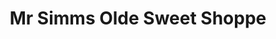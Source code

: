 ---
title: "Mr Simms Olde Sweet Shoppe"
url: /birmingham/mr-simms-olde-sweet-shoppe/
shop: Süßwaren
---